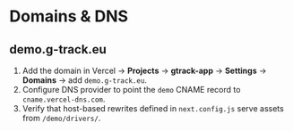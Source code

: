 # Domains & DNS

## demo.g-track.eu
1. Add the domain in Vercel → **Projects** → **gtrack-app** → **Settings** → **Domains** → add `demo.g-track.eu`.
2. Configure DNS provider to point the `demo` CNAME record to `cname.vercel-dns.com`.
3. Verify that host-based rewrites defined in `next.config.js` serve assets from `/demo/drivers/`.

